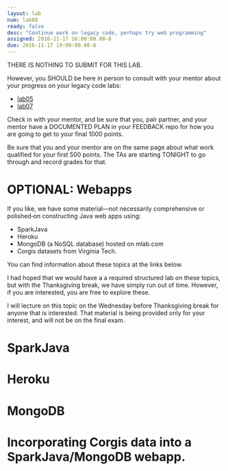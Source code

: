 ```yaml
---
layout: lab
num: lab08
ready: false
desc: "Continue work on legacy code, perhaps try web programming"
assigned: 2016-11-17 16:00:00.00-8
due: 2016-11-17 19:00:00.00-8
---
```


THERE IS NOTHING TO SUBMIT FOR THIS LAB.

However, you SHOULD be here in person to consult with your mentor about your progress on your legacy code labs:

* [lab05](/labs/lab05/)
* [lab07](/labs/lab07/)

Check in with your mentor, and be sure that you, pair partner, and your mentor have a DOCUMENTED PLAN in your FEEDBACK repo for how you are going to get to your final 1000 points.

Be sure that you and your mentor are on the same page about what work qualified for your first 500 points.  The TAs are starting TONIGHT to go through and record grades for that.

# OPTIONAL: Webapps

If you like, we have some material&mdash;not necessarily comprehensive or polished&dash;on constructing Java web apps using:

* SparkJava
* Heroku
* MongoDB (a NoSQL database) hosted on mlab.com
* Corgis datasets from Virginia Tech.

You can find information about these topics at the links below.

I had hoped that we would have a a required structured lab on these topics, but with the Thanksgiving break, we have simply run out of time.     However, if you are interested, you are free to explore these.

I will lecture on this topic on the Wednesday before Thanksgiving break for anyone that is interested.  That material is being provided only for your interest, and will not be on the final exam.

# SparkJava

# Heroku

# MongoDB

# Incorporating Corgis data into a SparkJava/MongoDB webapp.

